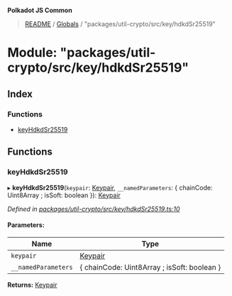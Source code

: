 **Polkadot JS Common**

> [README](../README.md) / [Globals](../globals.md) / "packages/util-crypto/src/key/hdkdSr25519"

# Module: "packages/util-crypto/src/key/hdkdSr25519"

## Index

### Functions

* [keyHdkdSr25519](_packages_util_crypto_src_key_hdkdsr25519_.md#keyhdkdsr25519)

## Functions

### keyHdkdSr25519

▸ **keyHdkdSr25519**(`keypair`: [Keypair](../interfaces/_packages_util_crypto_src_types_.keypair.md), `__namedParameters`: { chainCode: Uint8Array ; isSoft: boolean  }): [Keypair](../interfaces/_packages_util_crypto_src_types_.keypair.md)

*Defined in [packages/util-crypto/src/key/hdkdSr25519.ts:10](https://github.com/polkadot-js/common/blob/c366e637/packages/util-crypto/src/key/hdkdSr25519.ts#L10)*

#### Parameters:

Name | Type |
------ | ------ |
`keypair` | [Keypair](../interfaces/_packages_util_crypto_src_types_.keypair.md) |
`__namedParameters` | { chainCode: Uint8Array ; isSoft: boolean  } |

**Returns:** [Keypair](../interfaces/_packages_util_crypto_src_types_.keypair.md)
